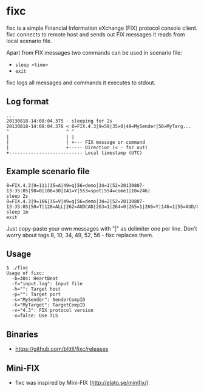 # fixc

fixc is a simple Financial Information eXchange (FIX) protocol console client. 
fixc connects to remote host and sends out FIX messages it reads from local
scenario file.

Apart from FIX messages two commands can be used in scenario file:
* `sleep <time>`
* `exit`

fixc logs all messages and commands it executes to stdout.

## Log format

```
...
20130818-14:08:04.375 - sleeping for 2s
20130818-14:08:04.376 < 8=FIX.4.3|9=59|35=0|49=MySender|56=MyTarg...
^                     ^ ^
|                     | |
|                     | +--- FIX message or command
|                     +----- Direction (< - for out)
+--------------------------- Local timestamp (UTC)
```

## Example scenario file

```
8=FIX.4.3|9=111|35=A|49=q|56=demo|34=1|52=20130807-13:35:05|98=0|108=30|141=Y|553=spot|554=come1|10=246|
sleep 2s
8=FIX.4.3|9=166|35=V|49=q|56=demo|34=2|52=20130807-13:35:05|50=T|128=ALL|262=AUDCAD|263=1|264=0|265=1|266=Y|146=1|55=AUD/CAD|460=4|267=2|269=0|269=1|10=053|
sleep 1m
exit
```
Just copy-paste your own messages with "|" as delimiter one per line. Don't 
worry about tags 8, 10, 34, 49, 52, 56 - fixc replaces them.

## Usage

```
$ ./fixc
Usage of fixc:
  -b=30s: HeartBeat
  -f="input.log": Input file
  -h="": Target host
  -p="": Target port
  -s="MySender": SenderCompID
  -t="MyTarget": TargetCompID
  -v="4.3": FIX protocol version
  -x=false: Use TLS
```

## Binaries
* https://github.com/blttll/fixc/releases

## Mini-FIX
* fixc was inspired by Mini-FIX (http://elato.se/minifix/)
